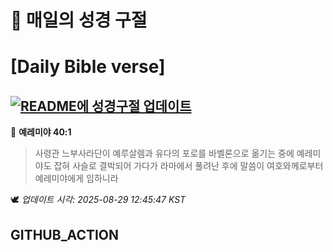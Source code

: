 # 🙏 매일의 성경 구절
# [Daily Bible verse]
## [![README에 성경구절 업데이트](https://github.com/DONGSUKA/first_test/actions/workflows/update-readme-bible.yml/badge.svg)](https://github.com/DONGSUKA/first_test/actions/workflows/update-readme-bible.yml)
<!-- START_BIBLE_VERSE -->
📖 **예레미야 40:1**
> 사령관 느부사라단이 예루살렘과 유다의 포로를 바벨론으로 옮기는 중에 예레미야도 잡혀 사슬로 결박되어 가다가 라마에서 풀려난 후에 말씀이 여호와께로부터 예레미야에게 임하니라

🕊️ _업데이트 시각: 2025-08-29 12:45:47 KST_
  <!-- END_BIBLE_VERSE -->
## GITHUB_ACTION
